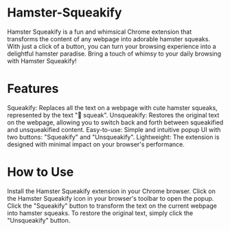 # Hamster-Squeakify
Hamster Squeakify is a fun and whimsical Chrome extension that transforms the content of any webpage into adorable hamster squeaks. With just a click of a button, you can turn your browsing experience into a delightful hamster paradise.  Bring a touch of whimsy to your daily browsing with Hamster Squeakify!

# Features
Squeakify: Replaces all the text on a webpage with cute hamster squeaks, represented by the text "🐹 squeak".
Unsqueakify: Restores the original text on the webpage, allowing you to switch back and forth between squeakified and unsqueakified content.
Easy-to-use: Simple and intuitive popup UI with two buttons: "Squeakify" and "Unsqueakify".
Lightweight: The extension is designed with minimal impact on your browser's performance.
# How to Use
Install the Hamster Squeakify extension in your Chrome browser.
Click on the Hamster Squeakify icon in your browser's toolbar to open the popup.
Click the "Squeakify" button to transform the text on the current webpage into hamster squeaks.
To restore the original text, simply click the "Unsqueakify" button.

